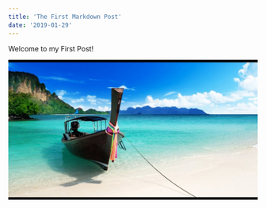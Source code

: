 ```yaml
---
title: 'The First Markdown Post'
date: '2019-01-29'
---
```


Welcome to my First Post!

![Tranquil Beach](tranquil-beach.jpg)
